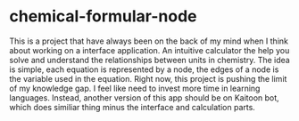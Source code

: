 # chemical-formular-node
This is a project that have always been on the back of my mind when I think about working on a interface application. An intuitive calculator the help you solve and understand the relationships between units in chemistry. The idea is simple, each equation is represented by a node, the edges of a node is the variable used in the equation.
Right now, this project is pushing the limit of my knowledge gap.  I feel like need to invest more time in learning languages. Instead, another version of this app should be on Kaitoon bot, which does similiar thing minus the interface and calculation parts.
